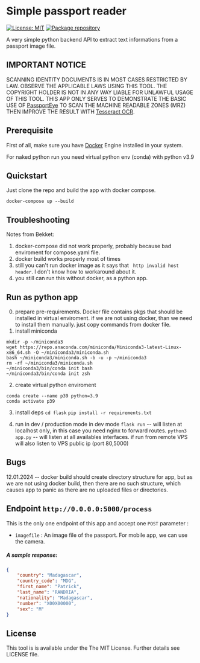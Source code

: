 # Simple passport reader
[![License: MIT](https://img.shields.io/badge/License-MIT-yellow.svg)](https://opensource.org/licenses/MIT)
[![Package repository](https://img.shields.io/badge/packages-repository-b956e8.svg?style=flat-square)](https://github.com/patrick-randria/passport-reader)

A very simple python backend API to extract text informations from a passport image file.

## IMPORTANT NOTICE
SCANNING IDENTITY DOCUMENTS IS IN MOST CASES RESTRICTED BY LAW. OBSERVE THE APPLICABLE LAWS USING THIS TOOL. THE COPYRIGHT HOLDER IS NOT IN ANY WAY LIABLE FOR UNLAWFUL USAGE OF THIS TOOL.
THIS APP ONLY SERVES TO DEMONSTRATE THE BASIC USE OF [PassportEye](https://pypi.org/project/PassportEye/) TO SCAN THE MACHINE READABLE ZONES (MRZ) THEN IMPROVE THE RESULT WITH [Tesseract OCR](https://github.com/tesseract-ocr/tesseract).

## Prerequisite
First of all, make sure you have [Docker](https://docs.docker.com/engine/installation/) Engine installed in your system.

For naked python run you need virtual python env (conda) with python v3.9

## Quickstart
Just clone the repo and build the app with docker compose.
```
docker-compose up --build
```

## Troubleshooting
Notes from Bekket:
1. docker-compose did not work properly, probably because bad enviroment for compose.yaml file.
2. docker build works properly most of times
3. still you can't run docker image as it says that ` http invalid host header`. I don't know how to workaround about it.
4. you still can run this without docker, as a python app.

## Run as python app
0. prepare pre-requirements. Docker file contains pkgs that should be installed in virtual enviroment. if we are not using docker, than we need to install them manually. just copy commands from docker file.
1. install miniconda
```
mkdir -p ~/miniconda3
wget https://repo.anaconda.com/miniconda/Miniconda3-latest-Linux-x86_64.sh -O ~/miniconda3/miniconda.sh
bash ~/miniconda3/miniconda.sh -b -u -p ~/miniconda3
rm -rf ~/miniconda3/miniconda.sh
~/miniconda3/bin/conda init bash
~/miniconda3/bin/conda init zsh
```
2. create virtual python enviroment
```
conda create --name p39 python=3.9
conda activate p39

```

3. install deps
`cd flask`
`pip install -r requirements.txt`

4. run in dev / production mode
in dev mode
`flask run` -- will listen at localhost only, in this case you need nginx to forward routes. 
`python3 app.py` -- will listen at all availables interfaces. if run from remote VPS will also listen to VPS public ip (port 80,5000)

## Bugs
12.01.2024 -- docker build should create directory structure for app, but as we are not using docker build, then there are no such structure, which causes app to panic as there are no uploaded files or directories.


## Endpoint `http://0.0.0.0:5000/process`
This is the only one endpoint of this app and accept one `POST` parameter :
- `imagefile` : An image file of the passport. For mobile app, we can use the camera.

##### A sample response:
```json
{
    "country": "Madagascar",
    "country_code": "MDG",
    "first_name": "Patrick",
    "last_name": "RANDRIA",
    "nationality": "Madagascar",
    "number": "X00X00000",
    "sex": "M"
}
```

## License

This tool is is available under the The MIT License.
Further details see LICENSE file.

